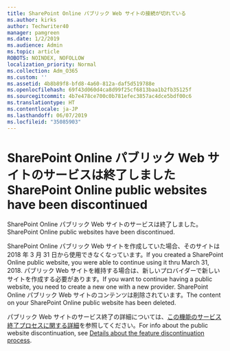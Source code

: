 ```yaml
---
title: SharePoint Online パブリック Web サイトの接続が切れている
ms.author: kirks
author: Techwriter40
manager: pamgreen
ms.date: 1/2/2019
ms.audience: Admin
ms.topic: article
ROBOTS: NOINDEX, NOFOLLOW
localization_priority: Normal
ms.collection: Adm_O365
ms.custom: ''
ms.assetid: 4b8b89f8-bfd8-4a60-812a-daf5d519788e
ms.openlocfilehash: 69f43d060d4ca8d99f25cf6813baa1b2fb35125f
ms.sourcegitcommit: 4b7e478ce700c0b781efec3857ac4dce5bdf00c6
ms.translationtype: HT
ms.contentlocale: ja-JP
ms.lasthandoff: 06/07/2019
ms.locfileid: "35085903"
---
```

# <a name="sharepoint-online-public-websites-have-been-discontinued"></a><span data-ttu-id="0e296-102">SharePoint Online パブリック Web サイトのサービスは終了しました</span><span class="sxs-lookup"><span data-stu-id="0e296-102">SharePoint Online public websites have been discontinued</span></span>

<span data-ttu-id="0e296-103">SharePoint Online パブリック Web サイトのサービスは終了しました。</span><span class="sxs-lookup"><span data-stu-id="0e296-103">SharePoint Online public websites have been discontinued.</span></span>

<span data-ttu-id="0e296-104">SharePoint Online パブリック Web サイトを作成していた場合、そのサイトは 2018 年 3 月 31 日から使用できなくなっています。</span><span class="sxs-lookup"><span data-stu-id="0e296-104">If you created a SharePoint Online public website, you were able to continue using it thru March 31, 2018.</span></span> <span data-ttu-id="0e296-105">パブリック Web サイトを維持する場合は、新しいプロバイダーで新しいサイトを作成する必要があります。</span><span class="sxs-lookup"><span data-stu-id="0e296-105">If you want to continue having a public website, you need to create a new one with a new provider.</span></span> <span data-ttu-id="0e296-106">SharePoint Online パブリック Web サイトのコンテンツは削除されています。</span><span class="sxs-lookup"><span data-stu-id="0e296-106">The content on your SharePoint Online public website has been deleted.</span></span>

<span data-ttu-id="0e296-107">パブリック Web サイトのサービス終了の詳細については、[この機能のサービス終了プロセスに関する詳細](https://go.microsoft.com/fwlink/?linkid=866980)を参照してください。</span><span class="sxs-lookup"><span data-stu-id="0e296-107">For info about the public website discontinuation, see [Details about the feature discontinuation process](https://go.microsoft.com/fwlink/?linkid=866980).</span></span>
